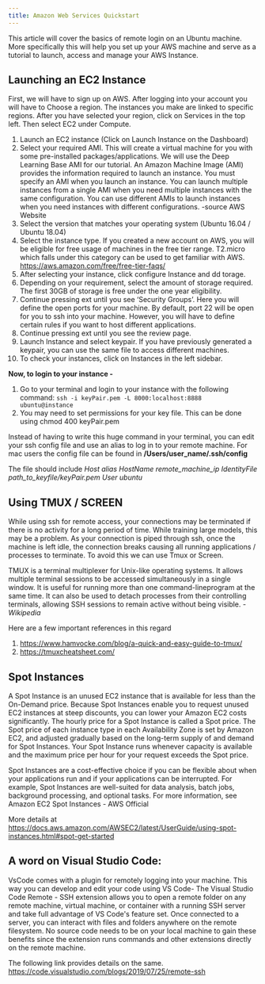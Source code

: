 ```yaml
---
title: Amazon Web Services Quickstart
---
```


This article will cover the basics of remote login on an Ubuntu machine. More specifically this will help you set up your AWS machine and serve as a tutorial to launch, access and manage your AWS Instance.
## Launching an EC2 Instance
First, we will have to sign up on AWS.
After logging into your account you will have to Choose a region.
The instances you make are linked to specific regions. After you have selected your region, click on Services in the top left. Then select EC2 under Compute.

1.  Launch an EC2 instance (Click on Launch Instance on the Dashboard)
2.  Select your required AMI. This will create a virtual machine for you with some pre-installed packages/applications. We will use the Deep Learning Base AMI for our tutorial.
    An Amazon Machine Image (AMI) provides the information required to launch an instance. You must specify an AMI when you launch an instance. You can launch multiple instances from a single AMI when you need multiple instances with the same configuration. You can use different AMIs to launch instances when you need instances with different configurations. -source AWS Website
3.  Select the version that matches your operating system (Ubuntu 16.04 / Ubuntu 18.04)
4.  Select the instance type. If you created a new account on AWS, you will be eligible for free usage of machines in the free tier range. T2.micro which falls under this category can be used to get familiar with AWS. <https://aws.amazon.com/free/free-tier-faqs/>
5.  After selecting your instance, click configure Instance and dd torage.
6.  Depending on your requirement, select the amount of storage required. The first 30GB of storage is free under the one year eligibility.
7.  Continue pressing ext until you see ‘Security Groups’.
    Here you will define the open ports for your machine. By default, port 22 will be open for you to ssh into your machine. However, you will have to define certain rules if you want to host different applications.
8.  Continue pressing ext until you see the review page.
9.  Launch Instance and select keypair. If you have previously generated a keypair, you can use the same file to access different machines.
10. To check your instances, click on Instances in the left sidebar.


**Now, to login to your instance -**
1.  Go to your terminal and login to your instance with the following command: `ssh -i keyPair.pem -L 8000:localhost:8888 ubuntu@instance`
2.  You may need to set permissions for your key file. This can be done using chmod 400 keyPair.pem

Instead of having to write this huge command in your terminal, you can edit your ssh config file and use an alias to log in to your remote machine. For mac users the config file can be found in **/Users/user_name/.ssh/config**

The file should include
*Host alias
HostName remote_machine_ip
IdentityFile path_to_keyfile/keyPair.pem
User ubuntu*

## Using TMUX / SCREEN
While using ssh for remote access, your connections may be terminated if there is no activity for a long period of time. While training large models, this may be a problem. As your connection is piped through ssh, once the machine is left idle, the connection breaks causing all running applications / processes to terminate. To avoid this we can use Tmux or Screen.

TMUX​ is a ​terminal multiplexer​ for ​Unix-like​ ​operating systems​. It allows multiple ​terminal sessions to be accessed simultaneously in a single window. It is useful for running more than one ​command-line​ program at the same time. It can also be used to detach ​processes from their controlling terminals, allowing ​SSH​ sessions to remain active without being visible. *- Wikipedia*

Here are a few important references in this regard
1.  <https://www.hamvocke.com/blog/a-quick-and-easy-guide-to-tmux/>
2.  <https://tmuxcheatsheet.com/>

## Spot Instances

A Spot Instance is an unused EC2 instance that is available for less than the On-Demand price. Because Spot Instances enable you to request unused EC2 instances at steep discounts, you can lower your Amazon EC2 costs significantly. The hourly price for a Spot Instance is called a Spot price. The Spot price of each instance type in each Availability Zone is set by Amazon EC2, and adjusted gradually based on the long-term supply of and demand for Spot Instances. Your Spot Instance runs whenever capacity is available and the maximum price per hour for your request exceeds the Spot price.

Spot Instances are a cost-effective choice if you can be flexible about when your applications run and if your applications can be interrupted. For example, Spot Instances are well-suited for data analysis, batch jobs, background processing, and optional tasks. For more information, see Amazon EC2 Spot Instances - AWS Official

More details at
<https://docs.aws.amazon.com/AWSEC2/latest/UserGuide/using-spot-instances.html#spot-get-started>

## A word on Visual Studio Code:
VsCode comes with a plugin for remotely logging into your machine. This way you can develop and edit your code using VS Code-
The Visual Studio Code Remote - SSH extension allows you to open a remote folder on any remote machine, virtual machine, or container with a running SSH server and take full advantage of VS Code's feature set. Once connected to a server, you can interact with files and folders anywhere on the remote filesystem.
No source code needs to be on your local machine to gain these benefits since the extension runs commands and other extensions directly on the remote machine.

The following link provides details on the same.
<https://code.visualstudio.com/blogs/2019/07/25/remote-ssh>
